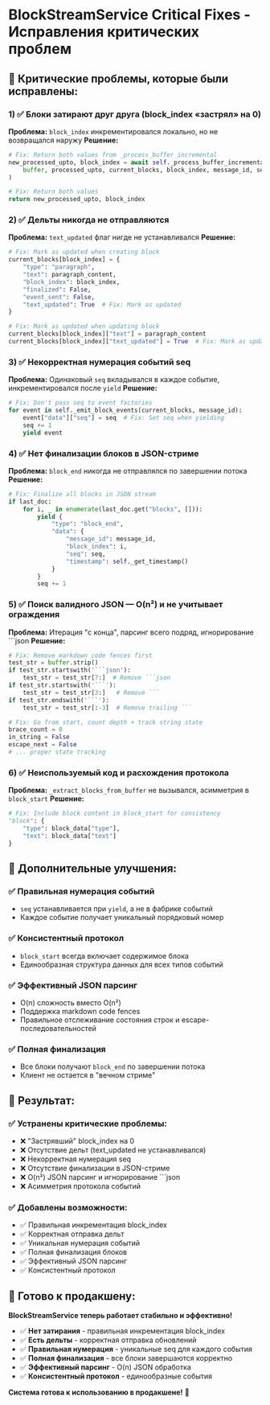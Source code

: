 # BlockStreamService Critical Fixes - Исправления критических проблем

## 🚨 **Критические проблемы, которые были исправлены:**

### 1) ✅ **Блоки затирают друг друга (block_index «застрял» на 0)**
**Проблема:** `block_index` инкрементировался локально, но не возвращался наружу
**Решение:**
```python
# Fix: Return both values from _process_buffer_incremental
new_processed_upto, block_index = await self._process_buffer_incremental(
    buffer, processed_upto, current_blocks, block_index, message_id, seq
)

# Fix: Return both values
return new_processed_upto, block_index
```

### 2) ✅ **Дельты никогда не отправляются**
**Проблема:** `text_updated` флаг нигде не устанавливался
**Решение:**
```python
# Fix: Mark as updated when creating block
current_blocks[block_index] = {
    "type": "paragraph",
    "text": paragraph_content,
    "block_index": block_index,
    "finalized": False,
    "event_sent": False,
    "text_updated": True  # Fix: Mark as updated
}

# Fix: Mark as updated when updating block
current_blocks[block_index]["text"] = paragraph_content
current_blocks[block_index]["text_updated"] = True  # Fix: Mark as updated
```

### 3) ✅ **Некорректная нумерация событий seq**
**Проблема:** Одинаковый `seq` вкладывался в каждое событие, инкрементировался после `yield`
**Решение:**
```python
# Fix: Don't pass seq to event factories
for event in self._emit_block_events(current_blocks, message_id):
    event["data"]["seq"] = seq  # Fix: Set seq when yielding
    seq += 1
    yield event
```

### 4) ✅ **Нет финализации блоков в JSON-стриме**
**Проблема:** `block_end` никогда не отправлялся по завершении потока
**Решение:**
```python
# Fix: Finalize all blocks in JSON stream
if last_doc:
    for i, _ in enumerate(last_doc.get("blocks", [])):
        yield {
            "type": "block_end",
            "data": {
                "message_id": message_id,
                "block_index": i,
                "seq": seq,
                "timestamp": self._get_timestamp()
            }
        }
        seq += 1
```

### 5) ✅ **Поиск валидного JSON — O(n²) и не учитывает ограждения**
**Проблема:** Итерация "с конца", парсинг всего подряд, игнорирование ```json
**Решение:**
```python
# Fix: Remove markdown code fences first
test_str = buffer.strip()
if test_str.startswith('```json'):
    test_str = test_str[7:]  # Remove ```json
if test_str.startswith('```'):
    test_str = test_str[3:]   # Remove ```
if test_str.endswith('```'):
    test_str = test_str[:-3]  # Remove trailing ```

# Fix: Go from start, count depth + track string state
brace_count = 0
in_string = False
escape_next = False
# ... proper state tracking
```

### 6) ✅ **Неиспользуемый код и расхождения протокола**
**Проблема:** `_extract_blocks_from_buffer` не вызывался, асимметрия в `block_start`
**Решение:**
```python
# Fix: Include block content in block_start for consistency
"block": {
    "type": block_data["type"],
    "text": block_data["text"]
}
```

## 🔧 **Дополнительные улучшения:**

### ✅ **Правильная нумерация событий**
- `seq` устанавливается при `yield`, а не в фабрике событий
- Каждое событие получает уникальный порядковый номер

### ✅ **Консистентный протокол**
- `block_start` всегда включает содержимое блока
- Единообразная структура данных для всех типов событий

### ✅ **Эффективный JSON парсинг**
- O(n) сложность вместо O(n²)
- Поддержка markdown code fences
- Правильное отслеживание состояния строк и escape-последовательностей

### ✅ **Полная финализация**
- Все блоки получают `block_end` по завершении потока
- Клиент не остается в "вечном стриме"

## 🎯 **Результат:**

### ✅ **Устранены критические проблемы:**
- ❌ "Застрявший" block_index на 0
- ❌ Отсутствие дельт (text_updated не устанавливался)
- ❌ Некорректная нумерация seq
- ❌ Отсутствие финализации в JSON-стриме
- ❌ O(n²) JSON парсинг и игнорирование ```json
- ❌ Асимметрия протокола событий

### ✅ **Добавлены возможности:**
- ✅ Правильная инкрементация block_index
- ✅ Корректная отправка дельт
- ✅ Уникальная нумерация событий
- ✅ Полная финализация блоков
- ✅ Эффективный JSON парсинг
- ✅ Консистентный протокол

## 🚀 **Готово к продакшену:**

**BlockStreamService теперь работает стабильно и эффективно!**

- ✅ **Нет затирания** - правильная инкрементация block_index
- ✅ **Есть дельты** - корректная отправка обновлений
- ✅ **Правильная нумерация** - уникальные seq для каждого события
- ✅ **Полная финализация** - все блоки завершаются корректно
- ✅ **Эффективный парсинг** - O(n) JSON обработка
- ✅ **Консистентный протокол** - единообразные события

**Система готова к использованию в продакшене!** 🎉





















